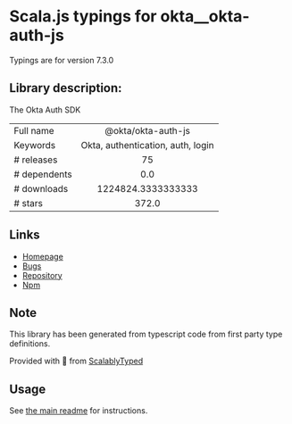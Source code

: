 
# Scala.js typings for okta__okta-auth-js

Typings are for version 7.3.0

## Library description:
The Okta Auth SDK

|                    |                 |
| ------------------ | :-------------: |
| Full name          | @okta/okta-auth-js |
| Keywords           | Okta, authentication, auth, login |
| # releases         | 75 |
| # dependents       | 0.0 |
| # downloads        | 1224824.3333333333 |
| # stars            | 372.0 |

## Links
- [Homepage](https://github.com/okta/okta-auth-js)
- [Bugs](https://github.com/okta/okta-auth-js/issues)
- [Repository](https://github.com/okta/okta-auth-js)
- [Npm](https://www.npmjs.com/package/%40okta%2Fokta-auth-js)
    


## Note
This library has been generated from typescript code from first party type definitions.

Provided with :purple_heart: from [ScalablyTyped](https://github.com/oyvindberg/ScalablyTyped)

## Usage
See [the main readme](../../readme.md) for instructions.


